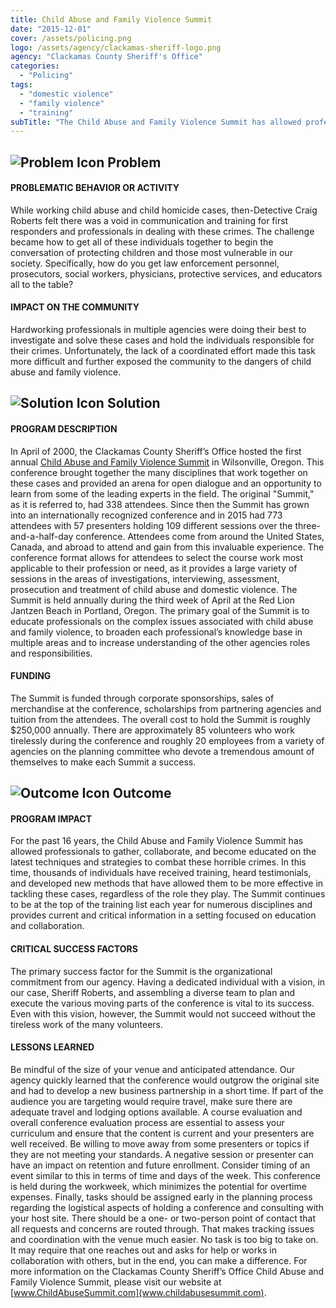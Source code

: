 ```yaml
---
title: Child Abuse and Family Violence Summit
date: "2015-12-01"
cover: /assets/policing.png
logo: /assets/agency/clackamas-sheriff-logo.png
agency: "Clackamas County Sheriff's Office"
categories:
  - "Policing"
tags:
  - "domestic violence"
  - "family violence"
  - "training"
subTitle: "The Child Abuse and Family Violence Summit has allowed professionals to gather, collaborate, and become educated on the latest techniques and strategies to combat these crimes."
---
```

## ![Problem Icon](https://github.com/google/material-design-icons/raw/master/alert/1x_web/ic_error_outline_black_48dp.png "Problem") Problem

#### PROBLEMATIC BEHAVIOR OR ACTIVITY

While working child abuse and child homicide cases, then-Detective Craig Roberts felt there was a void in communication and training for first responders and professionals in dealing with these crimes. The challenge became how to get all of these individuals together to begin the conversation of protecting children and those most vulnerable in our society. Specifically, how do you get law enforcement personnel, prosecutors, social workers, physicians, protective services, and educators all to the table?

#### IMPACT ON THE COMMUNITY

Hardworking professionals in multiple agencies were doing their best to investigate and solve these cases and hold the individuals responsible for their crimes. Unfortunately, the lack of a coordinated effort made this task more difficult and further exposed the community to the dangers of child abuse and family violence.

## ![Solution Icon](https://github.com/google/material-design-icons/raw/master/action/1x_web/ic_lightbulb_outline_black_48dp.png "Solution") Solution

#### PROGRAM DESCRIPTION

In April of 2000, the Clackamas County Sheriff’s Office hosted the first annual [Child Abuse and Family Violence Summit](https://www.clackamas.us/sheriff/summit) in Wilsonville, Oregon. This conference brought together the many disciplines that work together on these cases and provided an arena for open dialogue and an opportunity to learn from some of the leading experts in the field. The original "Summit," as it is referred to, had 338 attendees. Since then the Summit has grown into an internationally recognized conference and in 2015 had 773 attendees with 57 presenters holding 109 different sessions over the three-and-a-half-day conference. Attendees come from around the United States, Canada, and abroad to attend and gain from this invaluable experience. The conference format allows for attendees to select the course work most applicable to their profession or need, as it provides a large variety of sessions in the areas of investigations, interviewing, assessment, prosecution and treatment of child abuse and domestic violence. The Summit is held annually during the third week of April at the Red Lion Jantzen Beach in Portland, Oregon. The primary goal of the Summit is to educate professionals on the complex issues associated with child abuse and family violence, to broaden each professional’s knowledge base in multiple areas and to increase understanding of the other agencies roles and responsibilities.

#### FUNDING

The Summit is funded through corporate sponsorships, sales of merchandise at the conference, scholarships from partnering agencies and tuition from the attendees. The overall cost to hold the Summit is roughly $250,000 annually. There are approximately 85 volunteers who work tirelessly during the conference and roughly 20 employees from a variety of agencies on the planning committee who devote a tremendous amount of themselves to make each Summit a success.

## ![Outcome Icon](https://github.com/google/material-design-icons/raw/master/action/1x_web/ic_view_list_black_48dp.png "Outcome") Outcome

#### PROGRAM IMPACT

For the past 16 years, the Child Abuse and Family Violence Summit has allowed professionals to gather, collaborate, and become educated on the latest techniques and strategies to combat these horrible crimes. In this time, thousands of individuals have received training, heard testimonials, and developed new methods that have allowed them to be more effective in tackling these cases, regardless of the role they play. The Summit continues to be at the top of the training list each year for numerous disciplines and provides current and critical information in a setting focused on education and collaboration.

#### CRITICAL SUCCESS FACTORS

The primary success factor for the Summit is the organizational commitment from our agency. Having a dedicated individual with a vision, in our case, Sheriff Roberts, and assembling a diverse team to plan and execute the various moving parts of the conference is vital to its success. Even with this vision, however, the Summit would not succeed without the tireless work of the many volunteers.

#### LESSONS LEARNED

Be mindful of the size of your venue and anticipated attendance. Our agency quickly learned that the conference would outgrow the original site and had to develop a new business partnership in a short time. If part of the audience you are targeting would require travel, make sure there are adequate travel and lodging options available. A course evaluation and overall conference evaluation process are essential to assess your curriculum and ensure that the content is current and your presenters are well received. Be willing to move away from some presenters or topics if they are not meeting your standards. A negative session or presenter can have an impact on retention and future enrollment. Consider timing of an event similar to this in terms of time and days of the week. This conference is held during the workweek, which minimizes the potential for overtime expenses. Finally, tasks should be assigned early in the planning process regarding the logistical aspects of holding a conference and consulting with your host site. There should be a one- or two-person point of contact that all requests and concerns are routed through. That makes tracking issues and coordination with the venue much easier. No task is too big to take on. It may require that one reaches out and asks for help or works in collaboration with others, but in the end, you can make a difference. For more information on the Clackamas County Sheriff’s Office Child Abuse and Family Violence Summit, please visit our website at [www.ChildAbuseSummit.com](www.childabusesummit.com).
